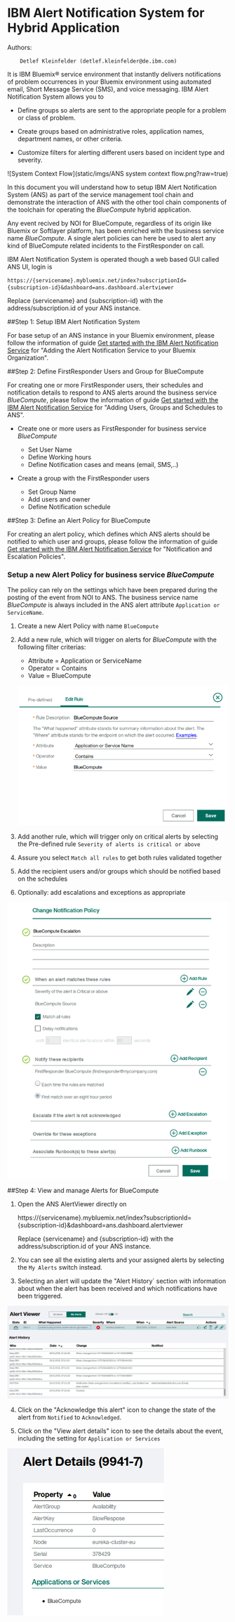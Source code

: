 # IBM Alert Notification System for Hybrid Application

 Authors: 	
			
		Detlef Kleinfelder (detlef.kleinfelder@de.ibm.com)
		

It is IBM Bluemix®	service environment that instantly	delivers notifications	of problem occurrences in your	Bluemix	environment	using automated email, Short Message Service (SMS), and voice	messaging.
IBM Alert Notification System allows you to 

+ Define groups	so alerts are sent to the appropriate	people for a problem or class of problem.

+ Create groups	based on administrative roles,	application	names, department names, or other criteria.	

+ Customize	filters	for	alerting different users based	on incident type and severity.	
  

![System Context Flow](static/imgs/ANS system context flow.png?raw=true)  

In this document you will understand how to setup IBM Alert Notification System (ANS) as part of the service management tool chain and demonstrate the interaction of ANS with the other tool chain components of the toolchain for operating the _BlueCompute_ hybrid application.

Any event recived by NOI for BlueCompute, regardless of its origin like Bluemix or Softlayer platform, has been enriched with the business service name _BlueCompute_. A single alert policies can here be used to alert any kind of BlueCompute related incidents to the FirstResponder on call.


IBM Alert Notification System is operated though a web based GUI called ANS UI, login is 

    https://{servicename}.mybluemix.net/index?subscriptionId={subscription-id}&dashboard=ans.dashboard.alertviewer 

Replace {servicename} and {subscription-id} with the address/subscription.id of your ANS instance.


##Step 1: Setup IBM Alert Notification System

For base setup of an ANS instance in your Bluemix environment, please follow the information of guide [Get started with the IBM Alert Notification Service](https://developer.ibm.com/cloudarchitecture/docs/service-management/ibm-alert-notification-service/) for "Adding the Alert Notification Service to your Bluemix Organization".

##Step 2: Define FirstResponder Users and Group for BlueCompute

For creating one or more FirstResponder users, their schedules and notification details to respond to ANS alerts around the business service _BlueCompute_, please follow the information of guide [Get started with the IBM Alert Notification Service](https://developer.ibm.com/cloudarchitecture/docs/service-management/ibm-alert-notification-service/) for "Adding Users, Groups and Schedules to ANS".

+ Create one or more users as FirstResponder for business service _BlueCompute_
    + Set User Name 
    + Define Working hours
    + Define Notification cases and means (email, SMS,..)

+ Create a group with the FirstResponder users
    + Set Group Name
    + Add users and owner
    + Define Notification schedule

##Step 3: Define an Alert Policy for BlueCompute

For creating an alert policy, which defines which ANS alerts should be notified to which user and groups, please follow the information of guide [Get started with the IBM Alert Notification Service](https://developer.ibm.com/cloudarchitecture/docs/service-management/ibm-alert-notification-service/) for "Notification and Escalation Policies".

### Setup a new Alert Policy for business service _BlueCompute_
The policy can rely on the settings which have been prepared during the posting of the event from NOI to ANS. The business service name _BlueCompute_ is always included in the ANS alert attribute `Application or ServiceName`. 

1. Create a new Alert Policy with name `BlueCompute`
2. Add a new rule, which will trigger on alerts for _BlueCompute_ with the following filter criterias:
    + Attribute = Application or ServiceName 
    + Operator  = Contains
    + Value     = BlueCompute
    
    ![Add rule](ANS_alert_policy_rule_for_BlueCompute.png?raw=true)  
3. Add another rule, which will trigger only on critical alerts by selecting the Pre-defined rule `Severity of alerts is critical or above`
4. Assure you select `Match all rules` to get both rules validated together
5. Add the recipient users and/or groups which should be notified based on the schedules
6. Optionally: add escalations and exceptions as appropriate

![Add policy](ANS_notification_policy_for_BlueCompute.png?raw=true) 

##Step 4: View and manage Alerts for BlueCompute

1. Open the ANS AlertViewer directly on 

    https://{servicename}.mybluemix.net/index?subscriptionId={subscription-id}&dashboard=ans.dashboard.alertviewer

    Replace {servicename} and {subscription-id} with the address/subscription.id of your ANS instance.
    
2. You can see all the existing alerts and your assigned alerts by selecting the `My Alerts` switch instead.


3. Selecting an alert will update the "Alert History` section with information about when the alert has been received and which notifications have been triggered.

![View alert history](ANS_alert_history.png?raw=true) 

4. Click on the "Acknowledge this alert" icon to change the state of the alert from `Notified` to `Acknowledged`.

5. Click on the "View alert details" icon to see the details about the event, including the setting for `Application or Services`

![View alert details](ANS_alert_details.png?raw=true) 





